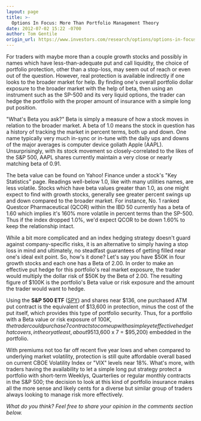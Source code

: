 ```yaml
---
layout: page
title: >-
  Options In Focus: More Than Portfolio Management Theory
date: 2012-07-02 15:22 -0700
author: Tom Gentile
origin_url: https://www.investors.com/research/options/options-in-focus-more-than-portfolio-management-theory/
---
```






For traders with maybe more than a couple growth stocks and possibly in names which have less-than-adequate put and call liquidity, the choice of portfolio protection, other than a stop-loss, may seem out of reach or even out of the question. However, real protection is available indirectly if one looks to the broader market for help. By finding one's overall portfolio dollar exposure to the broader market with the help of beta, then using an instrument such as the SP-500 and its very liquid options, the trader can hedge the portfolio with the proper amount of insurance with a simple long put position.

  

"What's Beta you ask?" Beta is simply a measure of how a stock moves in relation to the broader market. A beta of 1.0 means the stock in question has a history of tracking the market in percent terms, both up and down. One name typically very much in-sync or in-tune with the daily ups and downs of the major averages is computer device goliath Apple (AAPL). Unsurprisingly, with its stock movement so closely-correlated to the likes of the S&P 500, AAPL shares currently maintain a very close or nearly matching beta of 0.91.

  

The beta value can be found on Yahoo! Finance under a stock's "Key Statistics" page. Readings well-below 1.0, like with many utilities names, are less volatile. Stocks which have beta values greater than 1.0, as one might expect to find with growth stocks, generally see greater percent swings up and down compared to the broader market. For instance, No. 1 ranked Questcor Pharmaceutical (QCOR) within the IBD 50 currently has a beta of 1.60 which implies it's 160% more volatile in percent terms than the SP-500. Thus if the index dropped 1.0%, we'd expect QCOR to be down 1.60% to keep the relationship intact.

  

While a bit more complicated and an index hedging strategy doesn't guard against company-specific risks, it is an alternative to simply having a stop loss in mind and ultimately, no steadfast guarantees of getting filled near one's ideal exit point. So, how's it done? Let's say you have $50K in four growth stocks and each one has a Beta of 2.00. In order to make an effective put hedge for this portfolio's real market exposure, the trader would multiply the dollar risk of $50K by the Beta of 2.00. The resulting figure of $100K is the portfolio's Beta value or risk exposure and the amount the trader would want to hedge.

  

Using the **S&P 500 ETF** ([SPY](https://research.investors.com/quote.aspx?symbol=SPY)) and shares near $136, one purchased ATM put contract is the equivalent of $13,600 in protection, minus the cost of the put itself, which provides this type of portfolio security. Thus, for a portfolio with a Beta value or risk exposure of $100K, the trader could purchase 7 contracts to come up with a simple yet effective hedge that covers, in theory at least, about 95% of the systemic market risk ($13,600 x 7 = $95,200) embedded in the portfolio.

  

With premiums not too far off recent five year lows and when compared to underlying market volatility, protection is still quite affordable overall based on current CBOE Volatility Index or "VIX" levels near 18%. What's more, with traders having the availability to let a simple long put strategy protect a portfolio with short-term Weeklys, Quarterlies or regular monthly contracts in the S&P 500; the decision to look at this kind of portfolio insurance makes all the more sense and likely cents for a diverse but similar group of traders always looking to manage risk more effectively.

  

*What do you think? Feel free to share your opinion in the comments section below.*




